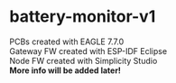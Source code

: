 # battery-monitor-v1
PCBs created with EAGLE 7.7.0  
Gateway FW created with ESP-IDF Eclipse  
Node FW created with Simplicity Studio  
**More info will be added later!**
